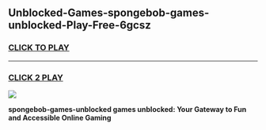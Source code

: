 
## Unblocked-Games-spongebob-games-unblocked-Play-Free-6gcsz
<h3>
<a href="https://premium76.site?title=spongebob-games-unblocked&ref=22A">CLICK TO PLAY</a></h3>
<hr>

<h3>
<a href="https://premium76.site?title=spongebob-games-unblocked&ref=22A">CLICK 2 PLAY</a>
  
</h3>

<a href="https://premium76.site?title=spongebob-games-unblocked&ref=22A"><img src="https://clearcache.store/games.png"></a>


**spongebob-games-unblocked games unblocked: Your Gateway to Fun and Accessible Online Gaming**
